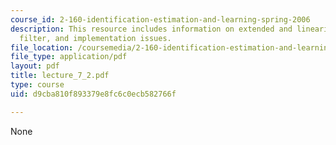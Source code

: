 ```yaml
---
course_id: 2-160-identification-estimation-and-learning-spring-2006
description: This resource includes information on extended and linearized kalman
  filter, and implementation issues.
file_location: /coursemedia/2-160-identification-estimation-and-learning-spring-2006/d9cba810f893379e8fc6c0ecb582766f_lecture_7_2.pdf
file_type: application/pdf
layout: pdf
title: lecture_7_2.pdf
type: course
uid: d9cba810f893379e8fc6c0ecb582766f

---
```

None